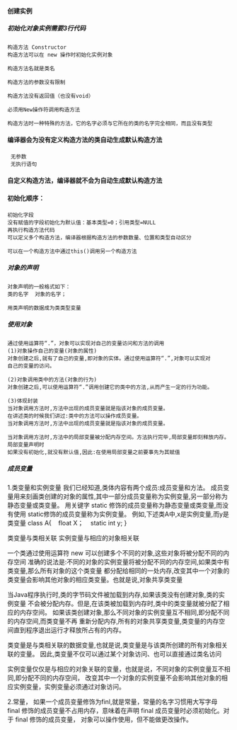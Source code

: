 
#### 创建实例
##### 初始化对象实例需要3行代码
```
构造方法 Constructor
构造方法可以在 new 操作时初始化实例对象

构造方法名就是类名

构造方法的参数没有限制

构造方法没有返回值（也没有void）

必须用New操作符调用构造方法

构造方法时一种特殊的方法，它的名字必须与它所在的类的名字完全相同，而且没有类型
```
#### 编译器会为没有定义构造方法的类自动生成默认构造方法
```
 无参数
 无执行语句
```
#### 自定义构造方法，编译器就不会为自动生成默认构造方法

#### 初始化顺序：
```
初始化字段
没有赋值的字段初始化为默认值：基本类型=0；引用类型=NULL
再执行构造方法代码
可以定义多个构造方法，编译器根据构造方法的参数数量、位置和类型自动区分

可以在一个构造方法中通过this()调用另一个构造方法

````
##### 对象的声明
```
对象声明的一般格式如下：
类的名字  对象的名字；

用类声明的数据成为类类型变量
```
##### 使用对象
```
通过使用运算符“.”，对象可以实现对自己的变量访问和方法的调用
(1)对象操作自己的变量(对象的属性)
对象创建之后,就有了自己的变量,即对象的实体。通过使用运算符“.”,对象可以实现对
自己的变量的访问。

(2)对象调用类中的方法(对象的行为)
对象创建之后,可以使用运算符“.”调用创建它的类中的方法,从而产生一定的行为功能。

(3)体现封装
当对象调用方法时,方法中出现的成员变量就是指该对象的成员变量。
在讲述类的时候我们讲过:类中的方法可以操作成员变量。
当对象调用方法时,方法中出现的成员变量就是指该对象的成员变量。

当对象调用方法时,方法中的局部变量被分配内存空间。方法执行完毕,局部变量即刻释放内存。局部变量声明时
如果没有初始化,就没有默认值,因此:在使用局部变量之前要事先为其赋值

```
##### 成员变量

1.类变量和实例变量
我们已经知道,类体内容有两个成员:成员变量和方法。
成员变量用来刻画类创建的对象的属性,其中一部分成员变量称为实例变量,另一部分称为静态变量或类变量。
用关键字 static 修饰的成员变量称为静态变量或类变量,而没有使用 static修饰的成员变量称为实例变量。
例如,下述类A中,x是实例变量,而y是类变量
class A{
    float X；
    static int y;
}

类变量与类相关联
实例变量与相应的对象相关联

一个类通过使用运算符 new 可以创建多个不同的对象,这些对象将被分配不同的内存空间
准确的说法是:不同的对象的实例变量将被分配不同的内存空间,如果类中有类变量,那么所有对象的这个类变量
都分配给相同的一处内存,改变其中一个对象的类变量会影响其他对象的相应类变量。也就是说,对象共享类变量

当Java程序执行时,类的字节码文件被加载到内存,如果该类没有创建对象,类的实例变量
不会被分配内存。但是,在该类被加载到内存时,类中的类变量就被分配了相应的内存空间。
如果该类创建对象,那么不同对象的实例变量互不相同,即分配不同的内存空间,而类变量不再
重新分配内存,所有的对象共享类变量,类变量的内存空间直到程序退出运行才释放所占有的内存。


类变量是与类相关联的数据变量,也就是说,类变量是与该类所创建的所有对象相关联的变量。
因此,类变量不仅可以通过某个对象访问、也可以直接通过类名访问

实例变量仅仅是与相应的对象关联的变量，也就是说，不同对象的实例变量互不相同,即分配不同的内存空间，
改变其中一个对象的实例变量不会影响其他对象的相应实例变量，实例变量必须通过对象访问。

2.常量，
如果一个成员变量修饰为finl,就是常量，常量的名字习惯用大写字母
final 修饰的成员变量不占用内存，意味着在声明 final 成员变量时必须初始化。对于 final 修饰的成员变量，
对象可以操作使用，但不能做更改操作。



